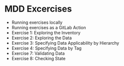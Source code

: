 # MDD Excercises

* Running exercises locally
* Running exercises as a GitLab Action
* Exercise 1: Exploring the Inventory
* Exercise 2: Exploring the Data
* Exercise 3: Specifying Data Applicability by Hierarchy
* Exercise 4: Specifying Data by Tag
* Exercise 7: Validating Data
* Exercise 8: Checking State
